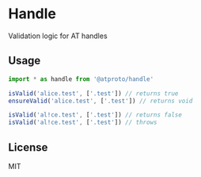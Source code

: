 # Handle

Validation logic for AT handles

## Usage

```typescript
import * as handle from '@atproto/handle'

isValid('alice.test', ['.test']) // returns true
ensureValid('alice.test', ['.test']) // returns void

isValid('al!ce.test', ['.test']) // returns false
isValid('al!ce.test', ['.test']) // throws
```

## License

MIT